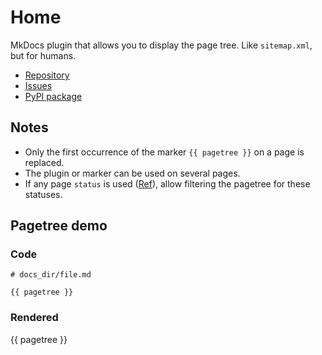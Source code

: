 # Home

MkDocs plugin that allows you to display the page tree. Like `sitemap.xml`, but for humans.

- [Repository](https://github.com/tombreit/mkdocs-pagetree-plugin)
- [Issues](https://github.com/tombreit/mkdocs-pagetree-plugin/issues)
- [PyPI package](https://pypi.org/project/mkdocs-pagetree-plugin/)

## Notes

- Only the first occurrence of the marker <code>&#123;&#123; pagetree &#125;&#125;</code> on a page is replaced.
- The plugin or marker can be used on several pages.
- If any page `status` is used ([Ref](https://squidfunk.github.io/mkdocs-material/reference/#setting-the-page-status)), allow filtering the pagetree for these statuses.

## Pagetree demo

### Code

<pre><code># docs_dir/file.md

&#123;&#123; pagetree &#125;&#125;
</code></pre>

### Rendered

{{ pagetree }}
